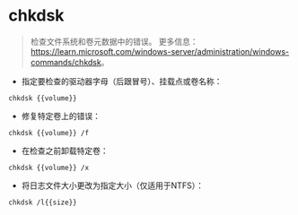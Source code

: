 # chkdsk

> 检查文件系统和卷元数据中的错误。
> 更多信息：<https://learn.microsoft.com/windows-server/administration/windows-commands/chkdsk>。

- 指定要检查的驱动器字母（后跟冒号）、挂载点或卷名称：

`chkdsk {{volume}}`

- 修复特定卷上的错误：

`chkdsk {{volume}} /f`

- 在检查之前卸载特定卷：

`chkdsk {{volume}} /x`

- 将日志文件大小更改为指定大小（仅适用于NTFS）：

`chkdsk /l{{size}}`